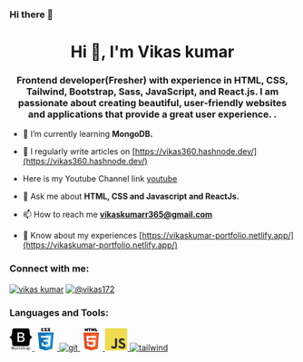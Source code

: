### Hi there 👋

<h1 align="center">Hi 👋, I'm Vikas kumar</h1>
<h3 align="center">Frontend developer(Fresher) with experience in HTML, CSS, Tailwind, Bootstrap, Sass, JavaScript, and React.js. I am passionate about creating beautiful, user-friendly websites and applications that provide a great user experience.
.</h3>

- 🌱 I’m currently learning **MongoDB.**

- 📝 I regularly write articles on [https://vikas360.hashnode.dev/](https://vikas360.hashnode.dev/)

- Here is my Youtube Channel link [youtube](https://www.youtube.com/channel/UCgZp6YF9RHE9bFzoHBqKV2Q)

- 💬 Ask me about **HTML, CSS and Javascript and ReactJs.**

- 📫 How to reach me **vikaskumarr365@gmail.com**

- 📄 Know about my experiences [https://vikaskumar-portfolio.netlify.app/](https://vikaskumar-portfolio.netlify.app/)

<h3 align="left">Connect with me:</h3>
<p align="left">
<a href="https://linkedin.com/in/vikas kumar" target="blank"><img align="center" src="https://raw.githubusercontent.com/rahuldkjain/github-profile-readme-generator/master/src/images/icons/Social/linked-in-alt.svg" alt="vikas kumar" height="30" width="40" /></a>
<a href="https://hashnode.com/@vikas172" target="blank"><img align="center" src="https://raw.githubusercontent.com/rahuldkjain/github-profile-readme-generator/master/src/images/icons/Social/hashnode.svg" alt="@vikas172" height="30" width="40" /></a>
</p>

<h3 align="left">Languages and Tools:</h3>
<p align="left"> <a href="https://getbootstrap.com" target="_blank" rel="noreferrer"> <img src="https://raw.githubusercontent.com/devicons/devicon/master/icons/bootstrap/bootstrap-plain-wordmark.svg" alt="bootstrap" width="40" height="40"/> </a> <a href="https://www.w3schools.com/css/" target="_blank" rel="noreferrer"> <img src="https://raw.githubusercontent.com/devicons/devicon/master/icons/css3/css3-original-wordmark.svg" alt="css3" width="40" height="40"/> </a> <a href="https://git-scm.com/" target="_blank" rel="noreferrer"> <img src="https://www.vectorlogo.zone/logos/git-scm/git-scm-icon.svg" alt="git" width="40" height="40"/> </a> <a href="https://www.w3.org/html/" target="_blank" rel="noreferrer"> <img src="https://raw.githubusercontent.com/devicons/devicon/master/icons/html5/html5-original-wordmark.svg" alt="html5" width="40" height="40"/> </a> <a href="https://developer.mozilla.org/en-US/docs/Web/JavaScript" target="_blank" rel="noreferrer"> <img src="https://raw.githubusercontent.com/devicons/devicon/master/icons/javascript/javascript-original.svg" alt="javascript" width="40" height="40"/> </a> <a href="https://tailwindcss.com/" target="_blank" rel="noreferrer"> <img src="https://www.vectorlogo.zone/logos/tailwindcss/tailwindcss-icon.svg" alt="tailwind" width="40" height="40"/> </a> </p>

